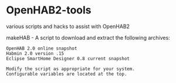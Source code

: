 # OpenHAB2-tools
various scripts and hacks to assist with OpenHAB2

makeHAB - A script to download and extract the following archives:  

	OpenHAB 2.0 online snapshot
	Habmin 2.0 version .15
	Eclipse SmartHome Designer 0.8 current snapshot

	Modify the script as appropriate for your system.
	Configurable variables are located at the top.

